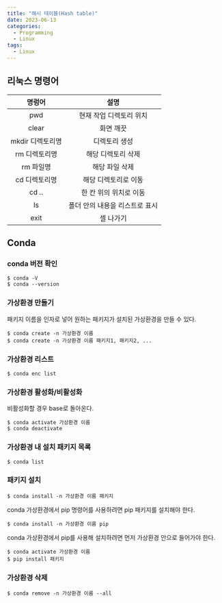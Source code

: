 ```yaml
---
title: "해시 테이블(Hash table)"
date: 2023-06-13
categories:
  - Programming
  - Linux
tags:
  - Linux
---
```


## 리눅스 명령어

|명렁어|설명|
|:---:|:---:|
|pwd|현재 작업 디렉토리 위치|
|clear|화면 깨끗|
|mkdir 디렉토리명|디렉토리 생성|
|rm 디렉토리명|해당 디렉토리 삭제|
|rm 파일명|해당 파일 삭제|
|cd 디렉토리명|해당 디렉토리로 이동|
|cd ..|한 칸 위의 위치로 이동|
|ls|폴더 안의 내용을 리스트로 표시|
|exit|셀 나가기|

## Conda
### conda 버전 확인

```linux
$ conda -V
$ conda --version
```

### 가상환경 만들기
패키지 이름을 인자로 넣어 원하는 패키지가 설치된 가상환경을 만들 수 있다.

```linux
$ conda create -n 가상환경 이름
$ conda create -n 가상환경 이름 패키지1, 패키지2, ...
```

### 가상환경 리스트

```linux
$ conda enc list
```

### 가상환경 활성화/비활성화
비활성화할 경우 base로 돌아온다.

```linux
$ conda activate 가상환경 이름
$ conda deactivate
```

### 가상환경 내 설치 패키지 목록

```linux
$ conda list
```

### 패키지 설치

```linux
$ conda install -n 가상환경 이름 패키지
```

conda 가상환경에서 pip 명령어를 사용하려면 pip 패키지를 설치해야 한다.

```linux
$ conda install -n 가상환경 이름 pip
```

conda 가상환경에서 pip를 사용해 설치하려면 먼저 가상환경 안으로 들어가야 한다.

```linux
$ conda activate 가상환경 이름
$ pip install 패키지
```

### 가상환경 삭제

```linux
$ conda remove -n 가상환경 이름 --all
```
